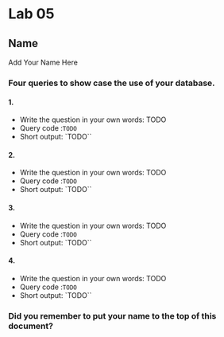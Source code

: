 # Lab 05

## Name

Add Your Name Here

### Four queries to show case the use of your database. 

#### 1.

- Write the question in your own words: TODO
- Query code :`TODO`
- Short output: `TODO``

#### 2.

- Write the question in your own words: TODO
- Query code :`TODO`
- Short output: `TODO``

#### 3.

- Write the question in your own words: TODO
- Query code :`TODO`
- Short output: `TODO``

#### 4.

- Write the question in your own words: TODO
- Query code :`TODO`
- Short output: `TODO``

### Did you remember to put your name to the top of this document?
